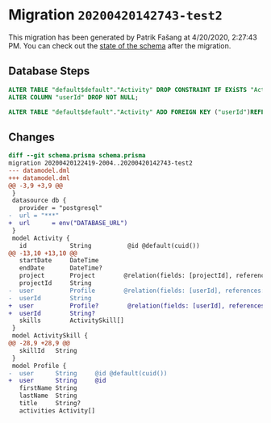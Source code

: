 # Migration `20200420142743-test2`

This migration has been generated by Patrik Fašang at 4/20/2020, 2:27:43 PM.
You can check out the [state of the schema](./schema.prisma) after the migration.

## Database Steps

```sql
ALTER TABLE "default$default"."Activity" DROP CONSTRAINT IF EXiSTS "Activity_userId_fkey",
ALTER COLUMN "userId" DROP NOT NULL;

ALTER TABLE "default$default"."Activity" ADD FOREIGN KEY ("userId")REFERENCES "default$default"."Profile"("user") ON DELETE SET NULL  ON UPDATE CASCADE
```

## Changes

```diff
diff --git schema.prisma schema.prisma
migration 20200420122419-2004..20200420142743-test2
--- datamodel.dml
+++ datamodel.dml
@@ -3,9 +3,9 @@
 }
 datasource db {
   provider = "postgresql"
-  url = "***"
+  url      = env("DATABASE_URL")
 }
 model Activity {
   id            String          @id @default(cuid())
@@ -13,10 +13,10 @@
   startDate     DateTime
   endDate       DateTime?
   project       Project        @relation(fields: [projectId], references: [id])
   projectId     String
-  user          Profile        @relation(fields: [userId], references: [user])
-  userId        String
+  user          Profile?        @relation(fields: [userId], references: [user])
+  userId        String?
   skills        ActivitySkill[]
 }
 model ActivitySkill {
@@ -28,9 +28,9 @@
   skillId   String
 }
 model Profile {
-  user      String     @id @default(cuid())
+  user      String     @id
   firstName String
   lastName  String
   title     String?
   activities Activity[]
```


